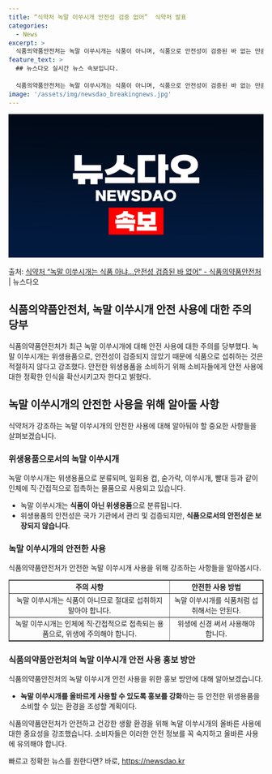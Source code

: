 ```yaml
---
title: “식약처 녹말 이쑤시개 안전성 검증 없어”  식약처 발표
categories:
  - News
excerpt: >
  식품의약품안전처는 녹말 이쑤시개는 식품이 아니며, 식품으로 안전성이 검증된 바 없는 만큼 위생용품 용도에 맞…
feature_text: >
  ## 뉴스다오 실시간 뉴스 속보입니다.

  식품의약품안전처는 녹말 이쑤시개는 식품이 아니며, 식품으로 안전성이 검증된 바 없는 만큼 위생용품 용도에 맞…
image: '/assets/img/newsdao_breakingnews.jpg'
---
```


![뉴스다오 속보](/assets/img/newsdao_breakingnews.jpg)

<p>출처: <a href="https://newsdao.kr/3072" rel="dofollow">식약처 “녹말 이쑤시개는 식품 아냐…안전성 검증된 바 없어” - 식품의약품안전처</a> | 뉴스다오</p>

<h2 data-ke-size="size26">식품의약품안전처, 녹말 이쑤시개 안전 사용에 대한 주의 당부</h2>
<p data-ke-size="size16">식품의약품안전처가 최근 녹말 이쑤시개에 대해 안전 사용에 대한 주의를 당부했다. 녹말 이쑤시개는 위생용품으로, 안전성이 검증되지 않았기 때문에 식품으로 섭취하는 것은 적절하지 않다고 강조했다. 안전한 위생용품을 소비하기 위해 소비자들에게 안전 사용에 대한 정확한 인식을 확산시키고자 한다고 밝혔다.</p>

<h2 data-ke-size="size24">녹말 이쑤시개의 안전한 사용을 위해 알아둘 사항</h2>
<p data-ke-size="size16">식약처가 강조하는 녹말 이쑤시개의 안전한 사용에 대해 알아둬야 할 중요한 사항들을 살펴보겠습니다.</p>

<h3 data-ke-size="size20">위생용품으로서의 녹말 이쑤시개</h3>
<p data-ke-size="size16">녹말 이쑤시개는 위생용품으로 분류되며, 일회용 컵, 숟가락, 이쑤시개, 빨대 등과 같이 인체에 직·간접적으로 접촉하는 물품으로 사용되고 있습니다.</p>
<ul>
<li>녹말 이쑤시개는 <b>식품이 아닌 위생용품</b>으로 분류됩니다.</li>
<li>위생용품의 안전성은 국가 기관에서 관리 및 검증되지만, <b>식품으로서의 안전성은 보장되지 않습니다</b>.</li>
</ul>

<h3 data-ke-size="size20">녹말 이쑤시개의 안전한 사용</h3>
<p data-ke-size="size16">식품의약품안전처가 안전한 녹말 이쑤시개 사용을 위해 강조하는 사항들을 알아봅시다.</p>
<table border="1" style="width: 100%;">
<tbody>
<tr>
<td style="text-align: center; height: 17px;"><b>주의 사항</b></td>
<td style="text-align: center; height: 17px;"><b>안전한 사용 방법</b></td>
</tr>
<tr>
<td style="text-align: center; height: 17px;">녹말 이쑤시개는 식품이 아니므로 절대로 섭취하지 말아야 합니다.</td>
<td style="text-align: center; height: 17px;">녹말 이쑤시개를 식품처럼 섭취해서는 안된다.</td>
</tr>
<tr>
<td style="text-align: center; height: 17px;">녹말 이쑤시개는 인체에 직·간접적으로 접촉되는 용품으로, 위생에 주의해야 합니다.</td>
<td style="text-align: center; height: 17px;">위생에 신경 써서 사용해야 합니다.</td>
</tr>
</tbody>
</table>

<h3 data-ke-size="size20">식품의약품안전처의 녹말 이쑤시개 안전 사용 홍보 방안</h3>
<p data-ke-size="size16">식품의약품안전처의 녹말 이쑤시개 안전 사용을 위한 홍보 방안에 대해 알아보겠습니다.</p>
<ul>
<li><b>녹말 이쑤시개를 올바르게 사용할 수 있도록 홍보를 강화</b>하는 등 안전한 위생용품을 소비할 수 있는 환경을 조성할 계획이다.</li>
</ul>

<p data-ke-size="size16">식품의약품안전처가 안전하고 건강한 생활 환경을 위해 녹말 이쑤시개의 올바른 사용에 대한 중요성을 강조했습니다. 소비자들은 이러한 안전 정보를 꼭 숙지하고 올바른 사용에 유의해야 합니다.</p> 

빠르고 정확한 뉴스를 원한다면? 바로, <a href="https://newsdao.kr" rel="dofollow">https://newsdao.kr</a>


    
